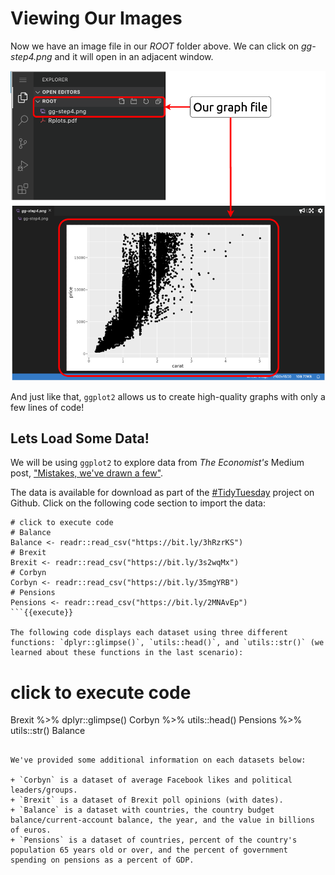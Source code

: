 # Viewing Our Images

Now we have an image file in our _ROOT_ folder above. We can click on _gg-step4.png_ and it will open in an adjacent window.

![](https://github.com/mjfrigaard/katacoda-scenarios/blob/master/figs/vscode-png.png?raw=true)

And just like that, `ggplot2` allows us to create high-quality graphs with only a few lines of code!

## Lets Load Some Data!

We will be using `ggplot2` to explore data from _The Economist's_ Medium post, ["Mistakes, we've drawn a few"](https://medium.economist.com/mistakes-weve-drawn-a-few-8cdd8a42d368).

The data is available for download as part of the [#TidyTuesday](https://github.com/rfordatascience/tidytuesday) project on Github. Click on the following code section to import the data:

```
# click to execute code
# Balance
Balance <- readr::read_csv("https://bit.ly/3hRzrKS")
# Brexit
Brexit <- readr::read_csv("https://bit.ly/3s2wqMx")
# Corbyn
Corbyn <- readr::read_csv("https://bit.ly/35mgYRB")
# Pensions
Pensions <- readr::read_csv("https://bit.ly/2MNAvEp")
```{{execute}}

The following code displays each dataset using three different functions: `dplyr::glimpse()`, `utils::head()`, and `utils::str()` (we learned about these functions in the last scenario):

```
# click to execute code
Brexit %>% dplyr::glimpse()
Corbyn %>% utils::head()
Pensions %>% utils::str()
Balance
```{{execute}}

We've provided some additional information on each datasets below:

+ `Corbyn` is a dataset of average Facebook likes and political leaders/groups.
+ `Brexit` is a dataset of Brexit poll opinions (with dates).
+ `Balance` is a dataset with countries, the country budget balance/current-account balance, the year, and the value in billions of euros.
+ `Pensions` is a dataset of countries, percent of the country's population 65 years old or over, and the percent of government spending on pensions as a percent of GDP.
